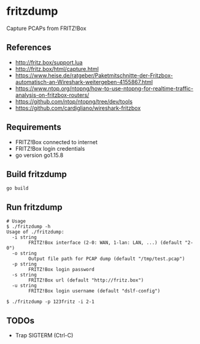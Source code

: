 # fritzdump
Capture PCAPs from FRITZ!Box

## References
* http://fritz.box/support.lua
* http://fritz.box/html/capture.html
* https://www.heise.de/ratgeber/Paketmitschnitte-der-Fritzbox-automatisch-an-Wireshark-weitergeben-4155867.html
* https://www.ntop.org/ntopng/how-to-use-ntopng-for-realtime-traffic-analysis-on-fritzbox-routers/
* https://github.com/ntop/ntopng/tree/dev/tools
* https://github.com/cardigliano/wireshark-fritzbox

## Requirements
* FRITZ!Box connected to internet
* FRITZ!Box login credentials
* go version go1.15.8

## Build fritzdump
```
go build
```

## Run fritzdump
```
# Usage
$ ./fritzdump -h
Usage of ./fritzdump:
  -i string
    	FRITZ!Box interface (2-0: WAN, 1-lan: LAN, ...) (default "2-0")
  -o string
    	Output file path for PCAP dump (default "/tmp/test.pcap")
  -p string
    	FRITZ!Box login password
  -s string
    	FRITZ!Box url (default "http://fritz.box")
  -u string
    	FRITZ!Box login username (default "dslf-config")

$ ./fritzdump -p 123fritz -i 2-1
```

## TODOs
* Trap SIGTERM (Ctrl-C)
